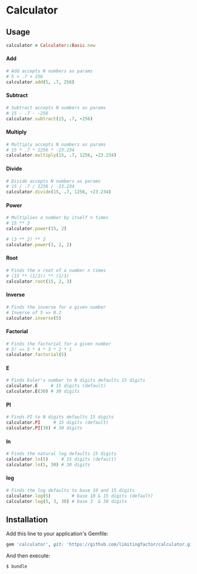 # Calculator

## Usage
```ruby
calculator = Calculator::Basic.new
```
#### Add
```ruby
# Add accepts N numbers as params
# 5 + .7 + 256
calculator.add(5, .7, 256)
```

#### Subtract
```ruby
# Subtract accepts N numbers as params
# 15 - .7 - -256
calculator.subtract(15, .7, -256)
```

#### Multiply
```ruby
# Multiply accepts N numbers as params
# 15 * .7 * 1256 * -23.234
calculator.multiply(15, .7, 1256, -23.234)
```

#### Divide
```ruby
# Divide accepts N numbers as params
# 15 / .7 / 1256 / -23.234
calculator.divide(15, .7, 1256, -23.234)
```

#### Power
```ruby
# Multiplies a number by itself n times
# 15 ** 2
calculator.power(15, 2)

# (3 ** 2) ** 2
calculator.power(3, 2, 2)
```

#### Root
```ruby
# Finds the x root of a number n times
# (15 ** (1/2)) ** (1/3)
calculator.root(15, 2, 3)
```

#### Inverse
```ruby
# Finds the inverse for a given number
# Inverse of 5 => 0.2
calculator.inverse(5)
```

#### Factorial
```ruby
# Finds the factorial for a given number
# 5! => 5 * 4 * 3 * 2 * 1
calculator.factorial(5)
```

#### E
```ruby
# Finds Euler's number to N digits defaults 15 digits
calculator.E     # 15 digits (default)
calculator.E(30) # 30 digits
```

#### PI
```ruby
# Finds PI to N digits defaults 15 digits
calculator.PI     # 15 digits (default)
calculator.PI(30) # 30 digits
```

#### ln
```ruby
# Finds the natural log defaults 15 digits
calculator.ln(5)     # 15 digits (default)
calculator.ln(5, 30) # 30 digits
```

#### log
```ruby
# Finds the log defaults to base 10 and 15 digits
calculator.log(5)        # base 10 & 15 digits (default)
calculator.log(5, 3, 30) # base 3  & 30 digits
```

## Installation

Add this line to your application's Gemfile:

```ruby
gem 'calculator', git: 'https://github.com/limitingfactor/calculator.git'
```

And then execute:

    $ bundle
